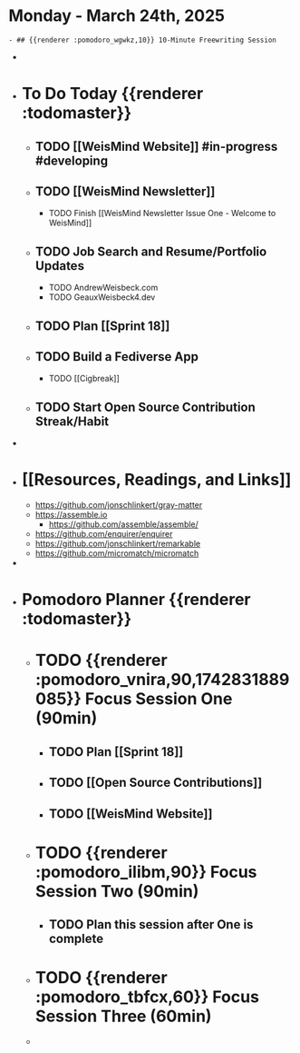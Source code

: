 # Monday - March 24th, 2025
	- ## {{renderer :pomodoro_wgwkz,10}} 10-Minute Freewriting Session
-
- # To Do Today {{renderer :todomaster}}
	- ## TODO [[WeisMind Website]] #in-progress #developing
	- ## TODO [[WeisMind Newsletter]]
		- TODO Finish [[WeisMind Newsletter Issue One - Welcome to WeisMind]]
	- ## TODO Job Search and Resume/Portfolio Updates
		- TODO AndrewWeisbeck.com
		- TODO GeauxWeisbeck4.dev
	- ## TODO Plan [[Sprint 18]]
	- ## TODO Build a Fediverse App
		- TODO [[Cigbreak]]
	- ## TODO Start Open Source Contribution Streak/Habit
-
- # [[Resources, Readings, and Links]]
	- https://github.com/jonschlinkert/gray-matter
	- https://assemble.io
		- https://github.com/assemble/assemble/
	- https://github.com/enquirer/enquirer
	- https://github.com/jonschlinkert/remarkable
	- https://github.com/micromatch/micromatch
-
- # Pomodoro Planner {{renderer :todomaster}}
	- # TODO {{renderer :pomodoro_vnira,90,1742831889085}} Focus Session One (90min)
		- ## TODO Plan [[Sprint 18]]
		- ## TODO [[Open Source Contributions]]
		- ## TODO [[WeisMind Website]]
	- # TODO {{renderer :pomodoro_ilibm,90}} Focus Session Two (90min)
		- ## TODO Plan this session after One is complete
	- # TODO {{renderer :pomodoro_tbfcx,60}} Focus Session Three (60min)
	-